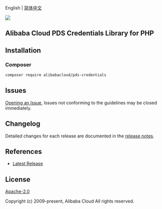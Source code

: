 English | [简体中文](README-CN.md)

![](https://aliyunsdk-pages.alicdn.com/icons/AlibabaCloud.svg)

## Alibaba Cloud PDS Credentials Library for PHP

## Installation

### Composer

```bash
composer require alibabacloud/pds-credentials
```

## Issues

[Opening an Issue](https://github.com/aliyun/aliyun-pds/issues/new), Issues not conforming to the guidelines may be closed immediately.

## Changelog

Detailed changes for each release are documented in the [release notes](./ChangeLog.txt).

## References

* [Latest Release](https://github.com/aliyun/aliyun-pds)

## License

[Apache-2.0](http://www.apache.org/licenses/LICENSE-2.0)

Copyright (c) 2009-present, Alibaba Cloud All rights reserved.
